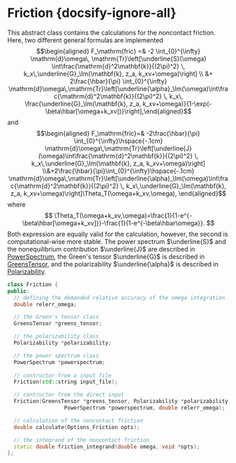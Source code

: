 # Friction {docsify-ignore-all}
This abstract class contains the calculations for the noncontact friction. Here, two different general formulas are implemented
$$\begin{aligned} F_\mathrm{fric} =& -2 \int_{0}^{\infty} \mathrm{d}\omega\, \mathrm{Tr}\left[\underline{S}(\omega) \int\frac{\mathrm{d}^2\mathbf{k}}{(2\pi)^2} \, k_x\,\underline{G}_\Im(\mathbf{k}, z_a, k_xv+\omega)\right] \\ &+ 2\frac{\hbar}{\pi} \int_{0}^{\infty} \mathrm{d}\omega\,\mathrm{Tr}\left[\underline{\alpha}_\Im(\omega)\int\frac{\mathrm{d}^2\mathbf{k}}{(2\pi)^2} \, k_x\, \frac{\underline{G}_\Im(\mathbf{k}, z_a, k_xv+\omega)}{1-\exp(-\beta\hbar[\omega+k_xv])}\right],\end{aligned}$$
and
$$\begin{aligned} F_\mathrm{fric}=& -2\frac{\hbar}{\pi} \int_{0}^{\infty}\hspace{-.1cm} \mathrm{d}\omega\,\mathrm{Tr}\left[\underline{J}(\omega)\int\frac{\mathrm{d}^2\mathbf{k}}{(2\pi)^2} \, k_x\,\underline{G}_\Im(\mathbf{k}, z_a, k_xv+\omega)\right] \\&+2\frac{\hbar}{\pi}\int_{0}^{\infty}\hspace{-.1cm} \mathrm{d}\omega\,\mathrm{Tr}\left[\underline{\alpha}_\Im(\omega)\int\frac{\mathrm{d}^2\mathbf{k}}{(2\pi)^2} \, k_x\,\underline{G}_\Im(\mathbf{k}, z_a, k_xv+\omega)\right]\Theta_T(\omega+k_xv,\omega), \end{aligned}$$
where
$$ \Theta_T(\omega+k_xv,\omega)=\frac{1}{1-e^{-\beta\hbar[\omega+k_xv]}}-\frac{1}{1-e^{-\beta\hbar\omega}}. $$
Both expression are equally valid for the calculation, however, the second is computational-wise more stable. The power spectrum $\underline{S}$ and the nonequilibrium contribution $\underline{J}$ are described in [PowerSpectrum](api/powerspectrum), the Green's tensor $\underline{G}$ is described in [GreensTensor](api/greenstensor), and the polarizability $\underline{\alpha}$ is described in [Polarizability](api/polarizability).
```cpp
class Friction {
public:
  // defining the demanded relative accuracy of the omega integration
  double relerr_omega;

  // the Green's tensor class
  GreensTensor *greens_tensor;

  // the polarizability class
  Polarizability *polarizability;

  // the power spectrum class
  PowerSpectrum *powerspectrum;
  
  // contructor from a input file
  Friction(std::string input_file);

  // contructor from the direct input
  Friction(GreensTensor *greens_tensor, Polarizability *polarizability,
                  PowerSpectrum *powerspectrum, double relerr_omega);

  // calculation of the noncontact friction
  double calculate(Options_Friction opts);

  // the integrand of the noncontact friction
  static double friction_integrand(double omega, void *opts);
};
```

